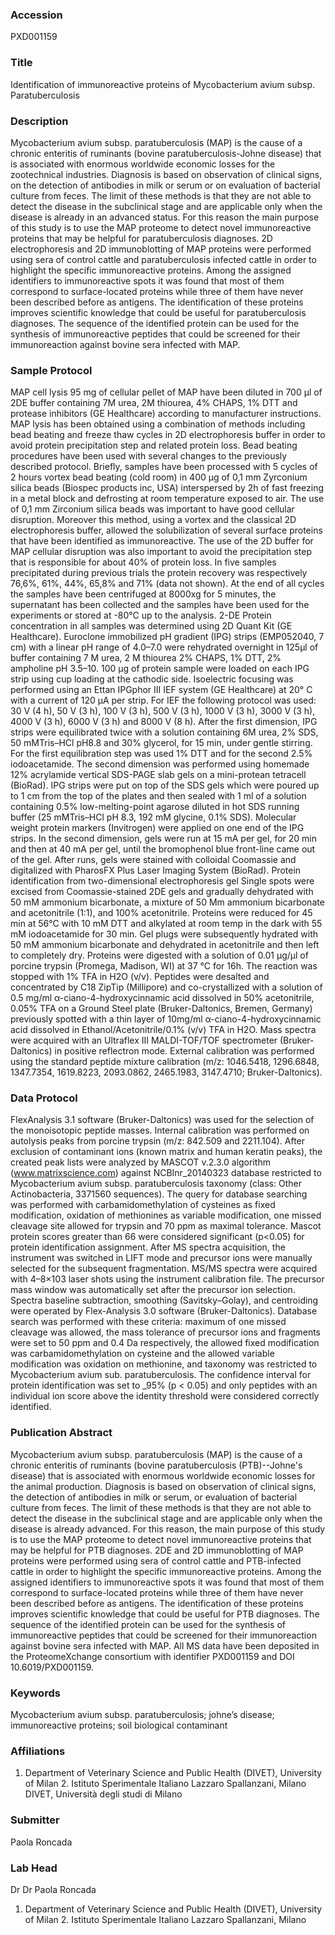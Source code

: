 ### Accession
PXD001159

### Title
Identification of immunoreactive proteins of Mycobacterium avium subsp. Paratuberculosis

### Description
Mycobacterium avium subsp. paratuberculosis (MAP) is the cause of a chronic enteritis of ruminants (bovine paratuberculosis-Johne disease) that is associated with enormous worldwide economic losses for the zootechnical industries. Diagnosis is based on observation of clinical signs, on the detection of antibodies in milk or serum or on evaluation of bacterial culture from feces. The limit of these methods is that they are not able to detect the disease in the subclinical stage and are applicable only when the disease is already in an advanced status. For this reason the main purpose of this study is to use the MAP proteome to detect novel immunoreactive proteins that may be helpful for paratuberculosis diagnoses. 2D electrophoresis and 2D immunoblotting of MAP proteins were performed using sera of control cattle and paratuberculosis infected cattle in order to highlight the specific immunoreactive proteins. Among the assigned identifiers to immunoreactive spots it was found that most of them correspond to surface-located proteins while three of them have never been described before as antigens. The identification of these proteins improves scientific knowledge that could be useful for paratuberculosis diagnoses. The sequence of the identified protein can be used for the synthesis of immunoreactive peptides that could be screened for their immunoreaction against bovine sera infected with MAP.

### Sample Protocol
MAP cell lysis 95 mg of cellular pellet of MAP have been diluted in 700 µl of 2DE buffer containing 7M urea, 2M thiourea, 4% CHAPS, 1% DTT and protease inhibitors (GE Healthcare) according to manufacturer instructions. MAP lysis has been obtained using a combination of methods including bead beating and freeze thaw cycles in 2D electrophoresis buffer in order to avoid protein precipitation step and related protein loss. Bead beating procedures have been used with several changes to the previously described protocol. Briefly, samples have been processed with 5 cycles of 2 hours vortex bead beating (cold room) in 400 µg of 0,1 mm Zyrconium silica beads (Biospec products inc, USA) interspersed by 2h of fast freezing in a metal block and defrosting at room temperature exposed to air. The use of 0,1 mm Zirconium silica beads was important to have good cellular disruption. Moreover this method, using a vortex and the classical 2D electrophoresis buffer, allowed the solubilization of several surface proteins that have been identified as immunoreactive. The use of the 2D buffer for MAP cellular disruption was also important to avoid the precipitation step that is responsible for about 40% of protein loss. In five samples precipitated during previous trials the protein recovery was respectively 76,6%, 61%, 44%, 65,8% and 71% (data not shown). At the end of all cycles the samples have been centrifuged at 8000xg for 5 minutes, the supernatant has been collected and the samples have been used for the experiments or stored at -80°C up to the analysis. 2-DE Protein concentration in all samples was determined using 2D Quant Kit (GE Healthcare). Euroclone immobilized pH gradient (IPG) strips (EMP052040, 7 cm) with a linear pH range of 4.0–7.0 were rehydrated overnight in 125µl of buffer containing 7 M urea, 2 M thiourea 2% CHAPS, 1% DTT, 2% ampholine pH 3.5–10. 100 µg of protein sample were loaded on each IPG strip using cup loading at the cathodic side. Isoelectric focusing was performed using an Ettan IPGphor III IEF system (GE Healthcare) at 20° C with a current of 120 µA per strip. For IEF the following protocol was used: 30 V (4 h), 50 V (3 h), 100 V (3 h), 500 V (3 h), 1000 V (3 h), 3000 V (3 h), 4000 V (3 h), 6000 V (3 h) and 8000 V (8 h). After the first dimension, IPG strips were equilibrated twice with a solution containing 6M urea, 2% SDS, 50 mMTris–HCl pH8.8 and 30% glycerol, for 15 min, under gentle stirring. For the first equilibration step was used 1% DTT and for the second 2.5% iodoacetamide. The second dimension was performed using homemade 12% acrylamide vertical SDS-PAGE slab gels on a mini-protean tetracell (BioRad). IPG strips were put on top of the SDS gels which were poured up to 1 cm from the top of the plates and then sealed with 1 ml of a solution containing 0.5% low-melting-point agarose diluted in hot SDS running buffer (25 mMTris–HCl pH 8.3, 192 mM glycine, 0.1% SDS). Molecular weight protein markers (Invitrogen) were applied on one end of the IPG strips. In the second dimension, gels were run at 15 mA per gel, for 20 min and then at 40 mA per gel, until the bromophenol blue front-line came out of the gel. After runs, gels were stained with colloidal Coomassie and digitalized with PharosFX Plus Laser Imaging System (BioRad). Protein identification from two-dimensional electrophoresis gel Single spots were excised from Coomassie-stained 2DE gels and gradually dehydrated with 50 mM ammonium bicarbonate, a mixture of 50 Mm ammonium bicarbonate and acetonitrile (1:1), and 100% acetonitrile. Proteins were reduced for 45 min at 56°C with 10 mM DTT and alkylated at room temp in the dark with 55 mM iodoacetamide for 30 min. Gel plugs were subsequently hydrated with 50 mM ammonium bicarbonate and dehydrated in acetonitrile and then left to completely dry. Proteins were digested with a solution of 0.01 μg/μl of porcine trypsin (Promega, Madison, WI) at 37 °C for 16h. The reaction was stopped with 1% TFA in H2O (v/v). Peptides were desalted and concentrated by C18 ZipTip (Millipore) and co-crystallized with a solution of 0.5 mg/ml α-ciano-4-hydroxycinnamic acid dissolved in 50% acetonitrile, 0.05% TFA on a Ground Steel plate (Bruker-Daltonics, Bremen, Germany) previously spotted with a thin layer of 10mg/ml α-ciano-4-hydroxycinnamic acid dissolved in Ethanol/Acetonitrile/0.1% (v/v) TFA in H2O. Mass spectra were acquired with an Ultraflex III MALDI-TOF/TOF spectrometer (Bruker-Daltonics) in positive reflectron mode. External calibration was performed using the standard peptide mixture calibration (m/z: 1046.5418, 1296.6848, 1347.7354, 1619.8223, 2093.0862, 2465.1983, 3147.4710; Bruker-Daltonics).

### Data Protocol
FlexAnalysis 3.1 software (Bruker-Daltonics) was used for the selection of the monoisotopic peptide masses. Internal calibration was performed on autolysis peaks from porcine trypsin (m/z: 842.509 and 2211.104). After exclusion of contaminant ions (known matrix and human keratin peaks), the created peak lists were analyzed by MASCOT v.2.3.0 algorithm (www.matrixscience.com) against NCBInr_20140323 database restricted to Mycobacterium avium subsp. paratuberculosis taxonomy (class: Other Actinobacteria, 3371560 sequences).  The query for database searching was performed with carbamidomethylation of cysteines as fixed modification, oxidation of methionines as variable modification, one missed cleavage site allowed for trypsin and 70 ppm as maximal tolerance. Mascot protein scores greater than 66 were considered significant (p<0.05) for protein identification assignment. After MS spectra acquisition, the instrument was switched in LIFT mode and precursor ions were manually selected for the subsequent fragmentation. MS/MS spectra were acquired with 4–8×103 laser shots using the instrument calibration file. The precursor mass window was automatically set after the precursor ion selection. Spectra baseline subtraction, smoothing (Savitsky–Golay), and centroiding were operated by Flex-Analysis 3.0 software (Bruker-Daltonics). Database search was performed with these criteria: maximum of one missed cleavage was allowed, the mass tolerance of precursor ions and fragments were set to 50 ppm and 0.4 Da respectively, the allowed fixed modification was carbamidomethylation on cysteine and the allowed variable modification was oxidation on methionine, and taxonomy was restricted to Mycobacterium avium sub. paratuberculosis. The confidence interval for protein identification was set to _95% (p < 0.05) and only peptides with an individual ion score above the identity threshold were considered correctly identified.

### Publication Abstract
Mycobacterium avium subsp. paratuberculosis (MAP) is the cause of a chronic enteritis of ruminants (bovine paratuberculosis (PTB)--Johne's disease) that is associated with enormous worldwide economic losses for the animal production. Diagnosis is based on observation of clinical signs, the detection of antibodies in milk or serum, or evaluation of bacterial culture from feces. The limit of these methods is that they are not able to detect the disease in the subclinical stage and are applicable only when the disease is already advanced. For this reason, the main purpose of this study is to use the MAP proteome to detect novel immunoreactive proteins that may be helpful for PTB diagnoses. 2DE and 2D immunoblotting of MAP proteins were performed using sera of control cattle and PTB-infected cattle in order to highlight the specific immunoreactive proteins. Among the assigned identifiers to immunoreactive spots it was found that most of them correspond to surface-located proteins while three of them have never been described before as antigens. The identification of these proteins improves scientific knowledge that could be useful for PTB diagnoses. The sequence of the identified protein can be used for the synthesis of immunoreactive peptides that could be screened for their immunoreaction against bovine sera infected with MAP. All MS data have been deposited in the ProteomeXchange consortium with identifier PXD001159 and DOI 10.6019/PXD001159.

### Keywords
Mycobacterium avium subsp. paratuberculosis; johne’s disease; immunoreactive proteins; soil biological contaminant

### Affiliations
1. Department of Veterinary Science and Public Health (DIVET), University of Milan 2. Istituto Sperimentale Italiano Lazzaro Spallanzani, Milano
DIVET, Università degli studi di Milano

### Submitter
Paola Roncada

### Lab Head
Dr Dr Paola Roncada
1. Department of Veterinary Science and Public Health (DIVET), University of Milan 2. Istituto Sperimentale Italiano Lazzaro Spallanzani, Milano


